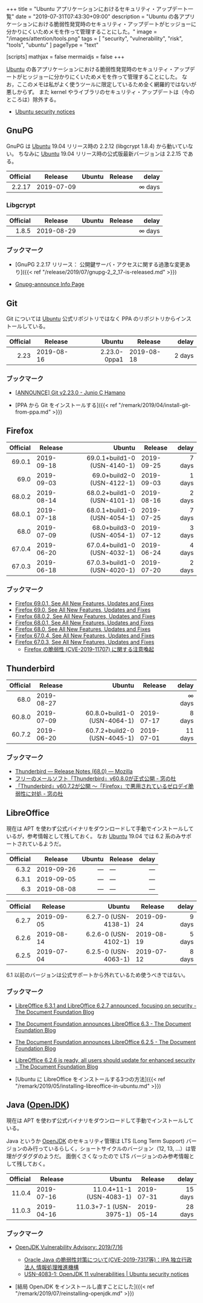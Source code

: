 +++
title = "Ubuntu アプリケーションにおけるセキュリティ・アップデート一覧"
date =  "2019-07-31T07:43:30+09:00"
description = "Ubuntu の各アプリケーションにおける脆弱性発覚時のセキュリティ・アップデートがヒッジョーに分かりにくいためメモを作って管理することにした。"
image = "/images/attention/tools.png"
tags = [ "security", "vulnerability", "risk", "tools", "ubuntu" ]
pageType = "text"

[scripts]
  mathjax = false
  mermaidjs = false
+++

[Ubuntu] の各アプリケーションにおける脆弱性発覚時のセキュリティ・アップデートがヒッジョーに分かりにくいためメモを作って管理することにした。
なお，ここのメモは私がよく使うツールに限定しているため全く網羅的ではないが悪しからず。
また kernel やライブラリのセキュリティ・アップデートは（今のところは）除外する。

- [Ubuntu security notices](https://usn.ubuntu.com/)

## GnuPG

GnuPG は [Ubuntu] 19.04 リリース時の 2.2.12 (libgcrypt 1.8.4) から動いていない。
ちなみに [Ubuntu] 19.04 リリース時の公式版最新バージョンは 2.2.15 である。

| Official | Release    | Ubuntu | Release |   delay |
| --------:| ---------- | ------:| ------- | -------:|
|   2.2.17 | 2019-07-09 |        |         | ∞ days |

### Libgcrypt

| Official | Release    | Ubuntu | Release |   delay |
| --------:| ---------- | ------:| ------- | -------:|
|    1.8.5 | 2019-08-29 |        |         | ∞ days |

### ブックマーク

- [GnuPG 2.2.17 リリース： 公開鍵サーバ・アクセスに関する過激な変更あり]({{< ref "/release/2019/07/gnupg-2_2_17-is-released.md" >}})

- [Gnupg-announce Info Page](https://lists.gnupg.org/mailman/listinfo/gnupg-announce)

## Git

Git については [Ubuntu] 公式リポジトリではなく PPA のリポジトリからインストールしている。

| Official | Release    |       Ubuntu | Release    |  delay |
| --------:| ---------- | ------------:| ---------- | ------:|
|     2.23 | 2019-08-16 | 2.23.0-0ppa1 | 2019-08-18 | 2 days |

### ブックマーク

- [[ANNOUNCE] Git v2.23.0 - Junio C Hamano](https://public-inbox.org/git/xmqqy2zszuz7.fsf@gitster-ct.c.googlers.com/)

- [PPA から Git をインストールする]({{< ref "/remark/2019/04/install-git-from-ppa.md" >}})

## Firefox

| Official | Release    |                       Ubuntu | Release    |  delay |
| --------:| ---------- | ----------------------------:| ---------- | ------:|
|   69.0.1 | 2019-09-18 | 69.0.1+build1-0 (USN-4140-1) | 2019-09-25 | 7 days |
|     69.0 | 2019-09-03 |   69.0+build2-0 (USN-4122-1) | 2019-09-03 | 1 days |
|   68.0.2 | 2019-08-14 | 68.0.2+build1-0 (USN-4101-1) | 2019-08-16 | 2 days |
|   68.0.1 | 2019-07-18 | 68.0.1+build1-0 (USN-4054-1) | 2019-07-25 | 7 days |
|     68.0 | 2019-07-09 |   68.0+build3-0 (USN-4054-1) | 2019-07-12 | 3 days |
|   67.0.4 | 2019-06-20 | 67.0.4+build1-0 (USN-4032-1) | 2019-06-24 | 4 days |
|   67.0.3 | 2019-06-18 | 67.0.3+build1-0 (USN-4020-1) | 2019-07-20 | 2 days |

### ブックマーク

- [Firefox  69.0.1, See All New Features, Updates and Fixes](https://www.mozilla.org/en-US/firefox/69.0.1/releasenotes/)
- [Firefox  69.0, See All New Features, Updates and Fixes](https://www.mozilla.org/en-US/firefox/69.0/releasenotes/)
- [Firefox  68.0.2, See All New Features, Updates and Fixes](https://www.mozilla.org/en-US/firefox/68.0.2/releasenotes/)
- [Firefox  68.0.1, See All New Features, Updates and Fixes](https://www.mozilla.org/en-US/firefox/68.0.1/releasenotes/)
- [Firefox  68.0, See All New Features, Updates and Fixes](https://www.mozilla.org/en-US/firefox/68.0/releasenotes/)
- [Firefox  67.0.4, See All New Features, Updates and Fixes](https://www.mozilla.org/en-US/firefox/67.0.4/releasenotes/)
- [Firefox  67.0.3, See All New Features, Updates and Fixes](https://www.mozilla.org/en-US/firefox/67.0.3/releasenotes/)
    - [Firefox の脆弱性 (CVE-2019-11707) に関する注意喚起](https://www.jpcert.or.jp/at/2019/at190027.html)

## Thunderbird

| Official | Release    |                       Ubuntu | Release    |   delay |
| --------:| ---------- | ----------------------------:| ---------- | -------:|
|     68.0 | 2019-08-27 |                              |            | ∞ days |
|   60.8.0 | 2019-07-09 | 60.8.0+build1-0 (USN-4064-1) | 2019-07-17 |  8 days |
|   60.7.2 | 2019-06-20 | 60.7.2+build2-0 (USN-4045-1) | 2019-07-01 | 11 days |

### ブックマーク

- [Thunderbird — Release Notes (68.0) — Mozilla](https://www.thunderbird.net/en-US/thunderbird/68.0/releasenotes/)
- [フリーのメールソフト「Thunderbird」v60.8.0が正式公開 - 窓の杜](https://forest.watch.impress.co.jp/docs/news/1195473.html)
- [「Thunderbird」v60.7.2が公開 ～「Firefox」で悪用されているゼロデイ脆弱性に対処 - 窓の杜](https://forest.watch.impress.co.jp/docs/news/1191820.html)

## LibreOffice

現在は APT を使わず公式バイナリをダウンロードして手動でインストールしているが，参考情報として残しておく。
なお [Ubuntu] 19.04 では 6.2 系のみサポートされているようだ。

| Official | Release    |  Ubuntu | Release |   delay |
| --------:| ---------- | -------:| ------- | -------:|
|    6.3.2 | 2019-09-26 | &mdash; | &mdash; | &mdash; |
|    6.3.1 | 2019-09-05 | &mdash; | &mdash; | &mdash; |
|      6.3 | 2019-08-08 | &mdash; | &mdash; | &mdash; |

| Official | Release    |               Ubuntu | Release    |  delay |
| --------:| ---------- | --------------------:| ---------- | ------:|
|    6.2.7 | 2019-09-05 | 6.2.7-0 (USN-4138-1) | 2019-09-24 | 9 days |
|    6.2.6 | 2019-08-14 | 6.2.6-0 (USN-4102-1) | 2019-08-19 | 5 days |
|    6.2.5 | 2019-07-04 | 6.2.5-0 (USN-4063-1) | 2019-07-12 | 8 days |

6.1 以前のバージョンは公式サポートから外れているため使うべきではない。

### ブックマーク

- [LibreOffice 6.3.1 and LibreOffice 6.2.7 announced, focusing on security - The Document Foundation Blog](https://blog.documentfoundation.org/blog/2019/09/05/lo-6-3-1-and-lo-6-2-7-announced/)
- [The Document Foundation announces LibreOffice 6.3 - The Document Foundation Blog](https://blog.documentfoundation.org/blog/2019/08/08/tdf-announces-libreoffice-63/)

- [The Document Foundation announces LibreOffice 6.2.5 - The Document Foundation Blog](https://blog.documentfoundation.org/blog/2019/07/04/tdf-announces-libreoffice-625/)
- [LibreOffice 6.2.6 is ready, all users should update for enhanced security - The Document Foundation Blog](https://blog.documentfoundation.org/blog/2019/08/14/libreoffice-626/)

- [Ubuntu に LibreOffice をインストールする3つの方法]({{< ref "/remark/2019/05/installing-libreoffice-in-ubuntu.md" >}})

## Java ([OpenJDK])

現在は APT を使わず公式バイナリをダウンロードして手動でインストールしている。

Java というか [OpenJDK] のセキュリティ管理は LTS (Long Term Support) バージョンのみ行っているらしく，ショートサイクルのバージョン（12, 13, ...）は管理がグダグダのようだ。
面倒くさくなったので LTS バージョンのみ参考情報として残しておく。

[OpenJDK]: http://openjdk.java.net/

| Official | Release    |                   Ubuntu | Release    |   delay |
| --------:| ---------- | ------------------------:| ---------- | -------:|
|   11.0.4 | 2019-07-16 | 11.0.4+11-1 (USN-4083-1) | 2019-07-31 | 15 days |
|   11.0.3 | 2019-04-16 |  11.0.3+7-1 (USN-3975-1) | 2019-05-14 | 28 days |

### ブックマーク

- [OpenJDK Vulnerability Advisory: 2019/7/16](https://openjdk.java.net/groups/vulnerability/advisories/2019-07-16)
    - [Oracle Java の脆弱性対策について(CVE-2019-7317等)：IPA 独立行政法人 情報処理推進機構](https://www.ipa.go.jp/security/ciadr/vul/20190717-jre.html)
    - [USN-4083-1: OpenJDK 11 vulnerabilities | Ubuntu security notices](https://usn.ubuntu.com/4083-1/)

- [結局 OpenJDK をインストールし直すことにした]({{< ref "/remark/2019/07/reinstalling-openjdk.md" >}})

[Ubuntu]: https://www.ubuntu.com/ "The leading operating system for PCs, IoT devices, servers and the cloud | Ubuntu"
